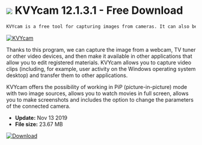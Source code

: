 # ![](https://cdn.softexe.net/static/icon/e/kvycam-9222.png) KVYcam 12.1.3.1 - Free Download

```sh
KVYcam is a free tool for capturing images from cameras. It can also be used as a virtual webcam.
```
[![KVYcam](https://gallery.dpcdn.pl/imgc/Tools/77328/g_-_420x350_1.5_-_x20170825172827_0.jpg)](https://softexe.net/win/multimedia/other/kvycam:abbb.html)

Thanks to this program, we can capture the image from a webcam, TV tuner or other video devices, and then make it available in other applications that allow you to edit registered materials. KVYcam allows you to capture video clips (including, for example, user activity on the Windows operating system desktop) and transfer them to other applications.
 
 KVYcam offers the possibility of working in PiP (picture-in-picture) mode with two image sources, allows you to watch movies in full screen, allows you to make screenshots and includes the option to change the parameters of the connected camera.


- **Update:** Nov 13 2019
- **File size:** 23.67 MB

[![Download](https://cdn.softexe.net/static/img/download.png)](https://softexe.net/win/multimedia/other/kvycam:abbb.html)

